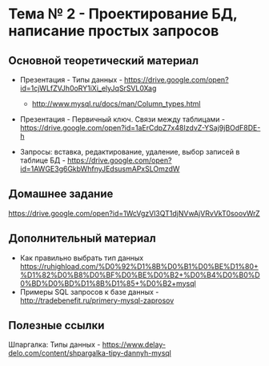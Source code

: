 # Тема № 2 - Проектирование БД, написание простых запросов


## Основной теоретический материал	

- Презентация - Типы данных - https://drive.google.com/open?id=1cjWLfZVJh0oRY1iXi_elyJqSrSVL0Xag
  - http://www.mysql.ru/docs/man/Column_types.html

- Презентация - Первичный ключ. Связи между таблицами - https://drive.google.com/open?id=1aErCdpZ7x48IzdvZ-YSaj9jBOdF8DE-h

- Запросы: вставка, редактирование, удаление, выбор записей в таблице БД - https://drive.google.com/open?id=1AWGE3g6GkbWhfnyJEdsusmAPxSLOmzdW


## Домашнее задание

https://drive.google.com/open?id=1WcVgzVl3QT1djNVwAjVRvVkT0soovWrZ


## Дополнительный материал

- Как правильно выбрать тип данных
  https://ruhighload.com/%D0%92%D1%8B%D0%B1%D0%BE%D1%80+%D1%82%D0%B8%D0%BF%D0%BE%D0%B2+%D0%B4%D0%B0%D0%BD%D0%BD%D1%8B%D1%85+%D0%B2+mysql
- Примеры SQL запросов к базе данных - http://tradebenefit.ru/primery-mysql-zaprosov


## Полезные ссылки

Шпаргалка: Типы данных - https://www.delay-delo.com/content/shpargalka-tipy-dannyh-mysql